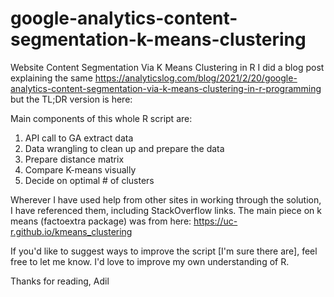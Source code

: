 # google-analytics-content-segmentation-k-means-clustering
Website Content Segmentation Via K Means Clustering in R
I did a blog post explaining the same 
https://analyticslog.com/blog/2021/2/20/google-analytics-content-segmentation-via-k-means-clustering-in-r-programming
but the TL;DR version is here:

Main components of this whole R script are:
1. API call to GA extract data
2. Data wrangling to clean up and prepare the data
3. Prepare distance matrix
4. Compare K-means visually
5. Decide on optimal # of clusters

Wherever I have used help from other sites in working through the solution, I have referenced them, including StackOverflow links.
The main piece on k means (factoextra package) was from here: https://uc-r.github.io/kmeans_clustering 

If you'd like to suggest ways to improve the script [I'm sure there are], feel free to let me know. I'd love to improve my own understanding of R.

Thanks for reading,
Adil
